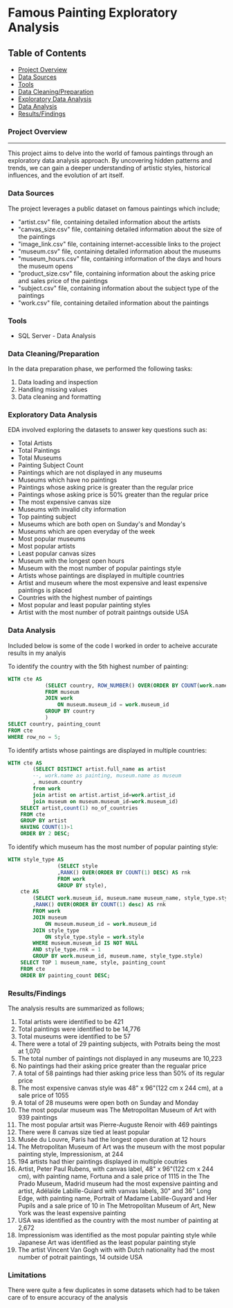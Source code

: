 # Famous Painting Exploratory Analysis

## Table of Contents
- [Project Overview](#project-overview)
- [Data Sources](#data-sources)
- [Tools](#tools)
- [Data Cleaning/Preparation](#data-cleaningpreparation)
- [Exploratory Data Analysis](#exploratory-data-analysis)
- [Data Analysis](#data-analysis)
- [Results/Findings](#resultsfindings)

### Project Overview

---

This project aims to delve into the world of famous paintings through an exploratory data analysis approach. By uncovering hidden patterns and trends, we can gain a deeper understanding of artistic styles, historical influences, and the evolution of art itself.

### Data Sources

The project leverages a public dataset on famous paintings which include;
- "artist.csv" file, containing detailed information about the artists
- "canvas_size.csv" file, containing detailed information about the size of the paintings
- "image_link.csv" file, containing internet-accessible links to the project
- "museum.csv" file, containing detailed information about the museums
- "museum_hours.csv" file, containing information of the days and hours the museum opens
- "product_size.csv" file, containing information about the asking price and sales price of the paintings
- "subject.csv" file, containing information about the subject type of the paintings
- "work.csv" file, containing detailed information about the paintings

### Tools
  - SQL Server - Data Analysis
 
### Data Cleaning/Preparation

In the data preparation phase, we performed the following tasks:
1. Data loading and inspection
2. Handling missing values
3. Data cleaning and formatting

### Exploratory Data Analysis

EDA involved exploring the datasets to answer key questions such as:

- Total Artists
- Total Paintings
- Total Museums
- Painting Subject Count
- Paintings which are not displayed in any museums
- Museums which have no paintings
- Paintings whose asking price is greater than the regular price
- Paintings whose asking price is 50% greater than the regular price
- The most expensive canvas size
- Museums with invalid city information
- Top painting subject
- Museums which are both open on Sunday's and Monday's
- Museums which are open everyday of the week
- Most popular museums
- Most popular artists
- Least popular canvas sizes
- Museum with the longest open hours
- Museum with the most number of popular paintings style
- Artists whose paintings are displayed in multiple countries
- Artist and museum where the most expensive and least expensive paintings is placed
- Countries with the highest number of paintings
- Most popular and least popular painting styles
- Artist with the most number of potrait paintngs outside USA

### Data Analysis

Included below is some of the code I worked in order to acheive accurate results in my analyis

To identify the country with the 5th highest number of painting:
```sql
WITH cte AS 
			(SELECT country, ROW_NUMBER() OVER(ORDER BY COUNT(work.name) DESC) row_no, COUNT(work.name) painting_count
			FROM museum
			JOIN work
				ON museum.museum_id = work.museum_id
			GROUP BY country
			)
SELECT country, painting_count
FROM cte
WHERE row_no = 5;
```

To identify artists whose paintings are displayed in multiple countries:
```sql
WITH cte AS
		(SELECT DISTINCT artist.full_name as artist
		--, work.name as painting, museum.name as museum
		, museum.country
		from work 
		join artist on artist.artist_id=work.artist_id
		join museum on museum.museum_id=work.museum_id)
	SELECT artist,count(1) no_of_countries
	FROM cte
	GROUP BY artist
	HAVING COUNT(1)>1
	ORDER BY 2 DESC;
```

To identify which museum has the most number of popular painting style:
```sql
WITH style_type AS 
				(SELECT style
				,RANK() OVER(ORDER BY COUNT(1) DESC) AS rnk
				FROM work
				GROUP BY style),
	cte AS
		(SELECT work.museum_id, museum.name museum_name, style_type.style, COUNT(1) painting_count
		,RANK() OVER(ORDER BY COUNT(1) desc) AS rnk
		FROM work
		JOIN museum
			ON museum.museum_id = work.museum_id
		JOIN style_type
			ON style_type.style = work.style
		WHERE museum.museum_id IS NOT NULL
		AND style_type.rnk = 1
		GROUP BY work.museum_id, museum.name, style_type.style)
	SELECT TOP 1 museum_name, style, painting_count
	FROM cte
	ORDER BY painting_count DESC;
```

### Results/Findings
The analysis results are summarized as follows;
1. Total artists were identified to be 421
2. Total paintings were identified to be 14,776
3. Total museums were identified to be 57
4. There were a total of 29 painting subjects, with Potraits being the most at 1,070
5. The total number of paintings not displayed in any museums are 10,223
6. No paintings had their asking price greater than the regualar price
7. A total of 58 paintings had thier asking price less than 50%  of its regular price
8. The most expensive canvas style was 48" x 96"(122 cm x 244 cm), at a sale price of 1055
9. A total of 28 museums were open both on Sunday and Monday
10. The most popular museum was The Metropolitan Museum of Art with 939 paintings
11. The most popular artsit was Pierre-Auguste Renoir with 469 paintings
12. There were 8 canvas size tied at least popular
13. Musée du Louvre, Paris had the longest open duration at 12 hours
14. The Metropolitan Museum of Art was the museum with the most popular painting style, Impressionism, at 244
15. 194 artists had thier paintings displayed in multiple coutries
16. Artist, Peter Paul Rubens, 	with canvas label, 48" x 96"(122 cm x 244 cm), with painting name, Fortuna	and a sale price of 1115	in the The Prado Museum, Madrid museum had the most expensive painting and artist, Adélaïde Labille-Guiard	with vanvas labels, 30" and 36" Long Edge, with painting name, Portrait of Madame Labille-Guyard and Her Pupils	and a sale price of 10 in The Metropolitan Museum of Art, New York was the least expensive painting
17. USA was identified as the country with the most number of painting at 2,672
18. Impressionism was identified as the most popular painting style while Japanese Art was identified as the least popular painting style
19. The artist Vincent Van Gogh with with Dutch nationality had the most number of potrait paintings, 14 outside USA

### Limitations
There were quite a few duplicates in some datasets which had to be taken care of to ensure accuracy of the analysis
